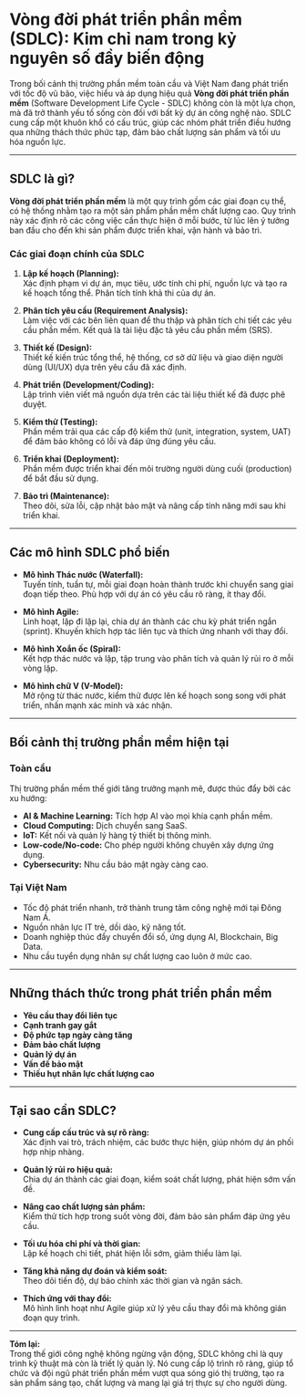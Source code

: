 # Vòng đời phát triển phần mềm (SDLC): Kim chỉ nam trong kỷ nguyên số đầy biến động

Trong bối cảnh thị trường phần mềm toàn cầu và Việt Nam đang phát triển với tốc độ vũ bão, việc hiểu và áp dụng hiệu quả **Vòng đời phát triển phần mềm** (Software Development Life Cycle - SDLC) không còn là một lựa chọn, mà đã trở thành yếu tố sống còn đối với bất kỳ dự án công nghệ nào. SDLC cung cấp một khuôn khổ có cấu trúc, giúp các nhóm phát triển điều hướng qua những thách thức phức tạp, đảm bảo chất lượng sản phẩm và tối ưu hóa nguồn lực.

---

## SDLC là gì?

**Vòng đời phát triển phần mềm** là một quy trình gồm các giai đoạn cụ thể, có hệ thống nhằm tạo ra một sản phẩm phần mềm chất lượng cao. Quy trình này xác định rõ các công việc cần thực hiện ở mỗi bước, từ lúc lên ý tưởng ban đầu cho đến khi sản phẩm được triển khai, vận hành và bảo trì.

### Các giai đoạn chính của SDLC

1. **Lập kế hoạch (Planning):**  
   Xác định phạm vi dự án, mục tiêu, ước tính chi phí, nguồn lực và tạo ra kế hoạch tổng thể. Phân tích tính khả thi của dự án.

2. **Phân tích yêu cầu (Requirement Analysis):**  
   Làm việc với các bên liên quan để thu thập và phân tích chi tiết các yêu cầu phần mềm. Kết quả là tài liệu đặc tả yêu cầu phần mềm (SRS).

3. **Thiết kế (Design):**  
   Thiết kế kiến trúc tổng thể, hệ thống, cơ sở dữ liệu và giao diện người dùng (UI/UX) dựa trên yêu cầu đã xác định.

4. **Phát triển (Development/Coding):**  
   Lập trình viên viết mã nguồn dựa trên các tài liệu thiết kế đã được phê duyệt.

5. **Kiểm thử (Testing):**  
   Phần mềm trải qua các cấp độ kiểm thử (unit, integration, system, UAT) để đảm bảo không có lỗi và đáp ứng đúng yêu cầu.

6. **Triển khai (Deployment):**  
   Phần mềm được triển khai đến môi trường người dùng cuối (production) để bắt đầu sử dụng.

7. **Bảo trì (Maintenance):**  
   Theo dõi, sửa lỗi, cập nhật bảo mật và nâng cấp tính năng mới sau khi triển khai.

---

## Các mô hình SDLC phổ biến

- **Mô hình Thác nước (Waterfall):**  
  Tuyến tính, tuần tự, mỗi giai đoạn hoàn thành trước khi chuyển sang giai đoạn tiếp theo. Phù hợp với dự án có yêu cầu rõ ràng, ít thay đổi.

- **Mô hình Agile:**  
  Linh hoạt, lặp đi lặp lại, chia dự án thành các chu kỳ phát triển ngắn (sprint). Khuyến khích hợp tác liên tục và thích ứng nhanh với thay đổi.

- **Mô hình Xoắn ốc (Spiral):**  
  Kết hợp thác nước và lặp, tập trung vào phân tích và quản lý rủi ro ở mỗi vòng lặp.

- **Mô hình chữ V (V-Model):**  
  Mở rộng từ thác nước, kiểm thử được lên kế hoạch song song với phát triển, nhấn mạnh xác minh và xác nhận.

---

## Bối cảnh thị trường phần mềm hiện tại

### Toàn cầu

Thị trường phần mềm thế giới tăng trưởng mạnh mẽ, được thúc đẩy bởi các xu hướng:
- **AI & Machine Learning:** Tích hợp AI vào mọi khía cạnh phần mềm.
- **Cloud Computing:** Dịch chuyển sang SaaS.
- **IoT:** Kết nối và quản lý hàng tỷ thiết bị thông minh.
- **Low-code/No-code:** Cho phép người không chuyên xây dựng ứng dụng.
- **Cybersecurity:** Nhu cầu bảo mật ngày càng cao.

### Tại Việt Nam

- Tốc độ phát triển nhanh, trở thành trung tâm công nghệ mới tại Đông Nam Á.
- Nguồn nhân lực IT trẻ, dồi dào, kỹ năng tốt.
- Doanh nghiệp thúc đẩy chuyển đổi số, ứng dụng AI, Blockchain, Big Data.
- Nhu cầu tuyển dụng nhân sự chất lượng cao luôn ở mức cao.

---

## Những thách thức trong phát triển phần mềm

- **Yêu cầu thay đổi liên tục**
- **Cạnh tranh gay gắt**
- **Độ phức tạp ngày càng tăng**
- **Đảm bảo chất lượng**
- **Quản lý dự án**
- **Vấn đề bảo mật**
- **Thiếu hụt nhân lực chất lượng cao**

---

## Tại sao cần SDLC?

- **Cung cấp cấu trúc và sự rõ ràng:**  
  Xác định vai trò, trách nhiệm, các bước thực hiện, giúp nhóm dự án phối hợp nhịp nhàng.

- **Quản lý rủi ro hiệu quả:**  
  Chia dự án thành các giai đoạn, kiểm soát chất lượng, phát hiện sớm vấn đề.

- **Nâng cao chất lượng sản phẩm:**  
  Kiểm thử tích hợp trong suốt vòng đời, đảm bảo sản phẩm đáp ứng yêu cầu.

- **Tối ưu hóa chi phí và thời gian:**  
  Lập kế hoạch chi tiết, phát hiện lỗi sớm, giảm thiểu làm lại.

- **Tăng khả năng dự đoán và kiểm soát:**  
  Theo dõi tiến độ, dự báo chính xác thời gian và ngân sách.

- **Thích ứng với thay đổi:**  
  Mô hình linh hoạt như Agile giúp xử lý yêu cầu thay đổi mà không gián đoạn quy trình.

---

**Tóm lại:**  
Trong thế giới công nghệ không ngừng vận động, SDLC không chỉ là quy trình kỹ thuật mà còn là triết lý quản lý. Nó cung cấp lộ trình rõ ràng, giúp tổ chức và đội ngũ phát triển phần mềm vượt qua sóng gió thị trường, tạo ra sản phẩm sáng tạo, chất lượng và mang lại giá trị thực sự cho người dùng.